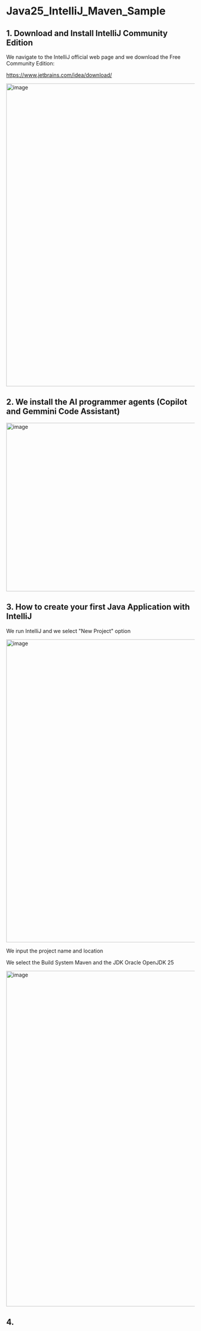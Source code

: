 # Java25_IntelliJ_Maven_Sample

## 1. Download and Install IntelliJ Community Edition

We navigate to the IntelliJ official web page and we download the Free Community Edition:

https://www.jetbrains.com/idea/download/

<img width="1918" height="807" alt="image" src="https://github.com/user-attachments/assets/fa521347-6cc2-42d4-a059-ff737eb166cf" />

## 2. We install the AI programmer agents (Copilot and Gemmini Code Assistant)

<img width="1023" height="449" alt="image" src="https://github.com/user-attachments/assets/8c1e46cc-22c9-4d89-94b2-ccfc6545b988" />

## 3. How to create your first Java Application with IntelliJ

We run IntelliJ and we select "New Project" option

<img width="1052" height="807" alt="image" src="https://github.com/user-attachments/assets/29501302-af69-45ff-8056-efa1bab83451" />

We input the project name and location

We select the Build System Maven and the JDK Oracle OpenJDK 25

<img width="979" height="894" alt="image" src="https://github.com/user-attachments/assets/a67df662-6a97-43d1-a8c8-b1b8d3e485f3" />

## 4. 
